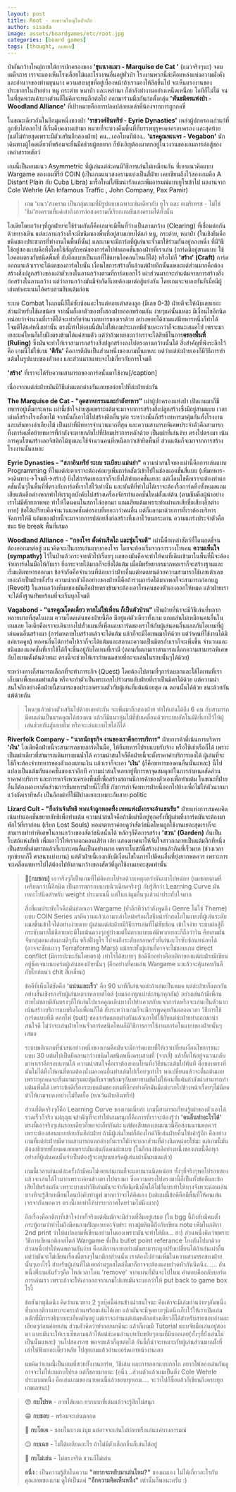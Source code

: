 ```yaml
---
layout: post
title: Root - สงครามใหญ่ในป่าเล็ก
author: sisada
image: assets/boardgames/etc/root.jpg
categories: [board games]
tags: [thought, กบชอบ]
---
```

ป่าอันกว้างใหญ่ภายใต้การปกครองของ **'ขุนนางแมว - Marquise de Cat '** (แมวจริงๆนะ) จอมเผด็จการ เราจะมองเห็นโรงเลื่อยไม้และโรงงานอื่นอยู่ทั่วป่า โรงงานพวกนี้ล่ะคือแหล่งแห่งความมั่งคั่งและอำนาจของท่านขุนนาง ความสงบสุขที่อยู่เบื้องหน้าถ้าเรามองให้ลึกขึ้นไป จะเห็นแรงงานของประชากรในป่าอย่าง หนู กระต่าย หมาป่า และเหล่านก ก็กำลังทำงานอย่างเหน็ดเหนื่อย โอทีก็ไม่ได้ จนในที่สุดพวกเค้าบางส่วนก็ไม่คิดจะทนอีกต่อไป ออกมาร่วมมือกันก่อตั้งกลุ่ม **'พันธมิตรแห่งป่า - Woodland Alliance'** ที่เป้าหมายคือการปลดปล่อยเหล่าพี่น้องจากการถูกกดขี่

ในขณะเดียวกันในอีกมุมหนึ่งของป่า **'ราชวงศ์อินทรีย์ - Eyrie Dynasties'** เหล่าผู้ปกครองเก่าแก่ที่ถูกขับไล่ออกไป ก็เริ่มคืบคลานเข้ามา หมายที่จะทวงคืนพื้นที่ที่บรรพบุรุษเคยครอบครอง และสุดท้าย (แต่ไม่ท้ายสุดเพราะมีตัวเสริมอีกสองฝ่าย) คน...เออโทดทีต้อง.. **'แรคคูณพเนจร - Vegabon'** นักเดินทางผู้โดดเดี่ยวที่พร้อมจะยื่นมือช่วยผู้ตกยาก ก็บังเอิญต้องมาตกอยู่ในวงวนของเกมการต่อสู้ของเหล่าสรรพสัตว์

เกมนี้เป็นเกมแนว Asymmetric ที่ผู้เล่นแต่ล่ะคนมีวิธีการเล่นไม่เหมือนกัน ที่เอาแนวคิดแบบ Wargame ของเกมซี่รี่ย์ COIN (เป็นเกมแนวสงครามแบ่งเป็นสี่ฝ่าย เคยเขียนถึงไว้สองเกมคือ A Distant Plain กับ Cuba Libra) มารื้อใหม่ใส่ธีมน่ารักและเพิ่มอารมณ์แบบยูโรเข้าไป ผลงานจาก Cole Wehrle (An Infamous Traffic , John Company, Pax Pamir)

> เกม 'แนว'สงคราม เป็นกลุ่มเกมที่มีรูปแบบเฉพาะเช่นเดียวกับ ยูโร และ อเมริเทรช - ไม่ใช่ 'ธีม'สงครามที่แค่เล่าถึงการก่อสงครามก็เรียกเกมธีมสงครามได้ทั้งนั้น

ไอเดียโดยกว้างๆที่ถูกฝ่ายจะใช้ร่วมกันก็คือเกมจะมีพื้นที่ว่างเป็นลานกว้าง (Clearing) ที่เชื่อมต่อกันด้วยทางเดิน แต่ละลานกว้างก็จะมีชนิดของพื้นที่อยู่สามแบบได้แก่ หนู, กระต่าย, หมาป่า (ในเชิงธีมคือชนิดของประชากรที่ทำงานในพื้นที่นั้น) และเกมจะมีการ์ดที่ผู้เล่นจะจั่วมาใช้ร่วมกันอยู่กองหนึ่ง ที่มีวิธีใช้อยู่สองแบบคือทิ้งโดยใช้สัญลักษณ์ของการ์ดไปทำแอคชั่นของฝ่ายที่เราเล่น (การ์ดมีอยู่สามแบบ ใช้ไอคอนตรงกับชนิดพื้นที่ กับอีกแบบเป็นนกที่ใช้แทนไอคอนไหนก็ได้) หรือไม่ก็ **'สร้าง' (Craft)** การ์ดออกมาแล้วเราจะได้ผลของการ์ดใบนั้น เงื่อนไขการสร้างก็แล้วแต่ฝ่ายอีกนั้นแหละแต่ส่วนมากคือต้องสร้างสิ่งปลูกสร้างของเผ่าตัวเองในลานกว้างตามที่การ์ดบอกไว้ เผ่าส่วนมากจะทำแต้มจากการสร้างสิ่งก่อสร้างในลานกว้าง แต่ว่าลานกว้างมันมีจำกัดก็เลยต้องมาต่อสู้แย่งกัน โดยเกมจะจบลงทันทีเมื่อมีผู้เล่นทำคะแนนได้ครบสามสิบแต้มก่อน

ระบบ Combat ในเกมนี้ก็ไม่ซับซ้อนอะไรแต่ทอยเต๋าสองลูก (มีเลข 0-3) ฝ่ายตีจะให้นับเลขเยอะ ส่วนฝ่ายรับใช้เลขน้อย จากนั้นก็เอาตัวของทั้งสองฝ่ายออกพร้อมกัน ง่ายๆแค่นั้นแหละ มีเงื่อนไขอีกนิดหน่อยว่าจำนวนที่เราตีได้จะเท่ากับจำนวนทหารของเราด้วย อย่างทอยได้สามแต่มีทหารหนึ่งก็ทำได้โจมตีได้แค่หนึ่งเท่านั้น ตรงนี้ทำให้เกมนี้มันไม่ใช่เกมประเภทมีตัวเยอะกว่าก็จะชนะเสมอไป เพราะมาเยอะแค่ไหนก็เก็บฝั่งตรงข้ามได้แค่สามตัว แต่ว่าถ้ามาเยอะกว่าเราจะได้สิทธิ์ในการ**ครองพื้นที่ (Ruling)** ซึ่งมันจะทำให้เราสามารถสร้างสิ่งปลูกสร้างลงไปตรงลานกว้างนั้นได้ สิ่งสำคัญที่พึงระลึกไว้คือ เกมนี้ไม่ใช่เกม **'ตีกัน'** คือการตีมันเป็นส่วนหนึ่งของเกมนั้นแหละ แต่ว่าแต่ล่ะฝ่ายเองก็มีวิธีการทำแต้มในรูปแบบของตัวเอง และส่วนมากแทบจะไม่เกี่ยวกับการโจมตี

**'สร้าง'** ที่เราจะได้รับความสามารถของการ์ดนั้นมาใช้งาน[/caption]

เนื่องจากแต่ล่ะฝ่ายมันมีวิธีเล่นแตกต่างกันเลยขอย่อยไปที่ล่ะฝ่ายล่ะกัน

**The Marquise de Cat - "อุตสาหกรรมและกำลังทหาร"**
เผ่าผู้ปกครองแห่งป่า เปิดเกมมาก็มีทหารอยู่เต็มกระดาน เผ่านี้เข้าใจง่ายสุดเพราะแต้มจะมาจากการสร้างสิ่งปลูกสร้างซึ่งมีอยู่สามแบบ เวลาเล่นก็สร้างโรงเลื่อยไม้ จากนั้นก็เอาไม้ไปสร้างตึกอื่นๆต่อ ระหว่างนั้นก็สร้างทหารมาคุ้มกันทั้งโรงงานและเส้นทางลำเลียงไม้ เป็นเผ่าที่มีทหารจำนวนมากที่สุด และความสามารถพิเศษประจำตัวคือสามารถทิ้งการ์ดเพื่อย้ายทหารที่กำลังจะตายกลับไปที่ป้อมปราการหลักด้วย เป็นเผ่าที่เล่นง่าย ตรงไปตรงมา เน้นการคุมโซนสร้างลอจิสติกไม้ซุงและใช้จำนวนคนที่เหนือกว่าเข้ายึดพื้นที่ ส่วนแต้มก็จะมาจากการสร้างโรงงานนั้นแหละ


**Eyrie Dynasties - "สภาอินทรีย์ ระบบ ระเบียบ แม่นยำ"**
ความน่าสนใจของเผ่านี้คือการเล่นแบบ Programming ที่ในแต่ล่ะตาเราจะต้องค่อยๆเพิ่มการ์ดสัตว์เข้าไปในช่องแอคชั่นสี่แบบ (เพิ่มทหาร->เดินทาง->โจมตี->สร้าง) ยิ่งใส่การ์ดเยอะเราก็จะยิ่งได้ทำแอคชั่นเยอะ แต่เงื่อนไขคือเราจะต้องทำแอคชั่นนั้นๆในพื้นที่ที่ตรงกับการ์ดที่เราใส่ไว้เท่านั้น และทันทีที่ทำไม่ได้เราจะต้องรื้อการ์ดทิ้งทั้งหมดแถมเสียแต้มอีกต่างหากทำให้เราถูกบังคับไปสร้างเครื่องจักรทำแอคชั่นใหม่ตั้งแต่ต้น (ตามธีมคือผู้นำอย่างเราไม่มีศักยภาพพอ ทำให้โดนคนในสภาไล่ออกมา แถมเสียแต้มเพราะทำเผ่านกเสียชื่อเสียงอีกต่างหาก) ข้อได้เปรียบคือจำนวนแอคชั่นต่อรอบที่เยอะกว่าคนอื่น แต่ก็แลกมาด้วยการที่เราต้องบริหารจัดการให้ดี แต้มของฝ่ายนี้จะมาจากการปล่อยสิ่งก่อสร้างทิ้งเอาไว้บนกระดาน ความแกร่งประจำตัวคือชนะ tie break พื้นที่เสมอ


**Woodland Alliance - "กองโจร ตั้งด่านรีดไถ และซุ่มโจมตี"**
เผ่านี้คือเหล่าสัตว์ที่โดนกดขี่จนต้องออกมาต่อสู้ แนวคิดจะเป็นการเล่นแบบกองโจร โดยจะต้องเริ่มจากการวางโทเคน **ความเห็นใจ (sympathy)** ไว้ในป่าแล้วกระจายตัวไปเรื่อยๆ ผลของมันคือจะทำให้คนที่เดินเข้ามาในพื้นที่นี้จะต้องจ่ายการ์ดในมือให้กับเรา ยิ่งกระจายได้มากก็จะยิ่งได้แต้ม เมื่อมีทรัพยากรมากพอเราก็จะสร้างฐานและเริ่มผลิตทหารออกมา ข้อจำกัดคือจำนวนที่น้อยกว่าฝ่ายอื่นแต่ทดแทนด้วยความสามารถใช้เลขเต๋าเลขเยอะถ้าเป็นฝ่ายตั้งรับ ความน่ากลัวอีกอย่างของฝ่ายนี้คือถ้ารวมการ์ดได้มากพอก็จะสามารถก่อกบฎ (Revolt) ในลานกว้างที่ผลของมันคือฝ่ายตรงข้ามจะต้องเอาโทเคนของตัวเองออกให้หมด แล้วฝ่ายเราจะได้ตั้งฐานทัพพร้อมที่จะเริ่มบุกโจมตี


**Vagabond - "แรคคูณโดดเดี่ยว หากไม่ใช่เพื่อน ก็เป็นตัวป่วน"**
เป็นฝ่ายที่น่าจะมีวิธีเล่นที่หลากหลายมากที่สุดในเกม ความโดดเด่นของฝ่ายนี้คือ มีอยู่แค่ตัวเดียวทั้งเกม แถมเล่นไม่เหมือนคนอื่นในเกมเลย ไอเดียคือเราจะเดินทางไปทั่วแผนที่เพื่อมอบการ์ดของเราให้กับผู้เล่นคนอื่นแลกกับไอเทมที่ผู้เล่นคนอื่นสร้างมา (การ์ดหลายใบสร้างแล้วจะได้แต้ม แล้วก็จะมีไอเทมมาให้ด้วย แต่ว่าคนที่ใช้งานได้มีแค่แรคคูน) พอคนอื่นได้การ์ดไปเราก็จะได้แต้มและสถานะความเป็นมิตรกับเราก็จะเพิ่มขึ้น จำนวนและชนิดของแอคชั่นที่เราใช้ได้ก็จะขึ้นอยู่กับไอเทมที่เรามี (ตอนเริ่มเกมเราสามารถเลือกความสามารถพิเศษกับไอเทมตั้งต้นด้วยนะ ตรงนี้จะช่วยให้เรากำหนดสายที่กะจะเล่นในรอบนั้นๆได้ด้วย)

ระหว่างทางก็สามารถเลือกที่จะทำภาระกิจ (Quest) โดยต้องไปตามที่ๆการ์ดบอกและใช้ไอเทมที่เราเก็บมาเพื่อเคลมทำแต้ม หรือจะทำตัวเป็นพระเอกไปร่วมรบกับฝ่ายที่เราเป็นมิตรได้ด้วย แต่ความน่าสนใจอีกอย่างคือฝ่ายนี้สามารถขอประกาศรวมตัวกับผู้เล่นที่แต้มน้อยสุด ณ ตอนนั้นได้ด้วย ชนะด้วยกันแพ้ด้วยกัน



> ไหนๆแล้วพ่วงตัวเสริมไปด้วยเลยล่ะกัน จะเพิ่มมาอีกสองฝ่าย ทำให้เล่นได้ถึง 6 คน กับสามารถมีคนเล่นเป็นแรคคูณได้สองคน แล้วก็มีแมวหุ่นไม้ที่ขับเคลื่อนด้วยระบบอัตโนมัติที่เอาไว้ให้ผู้เล่นช่วยกันสู้แบบทีม หรือจะเล่นแบบโซโล่ก็ได้


**Riverfolk Company - "นากนักธุรกิจ งานของเราคือการบริการ"**
ฝ่ายการค้าที่เน้นการบริหาร **'เงิน'** ไอเดียคือฝ่ายนี้จะสามารถขายการ์ดในมือ, ให้ยืมทหารไปรบแบบรับจ้าง หรือใช้เช่าเรือก็ได้ เพราะเป็นเผ่าเดียวที่สามารถเดินทางบนน้ำได้ ความน่าสนใจก็คือฝ่ายนี้จะตั้งราคาค่าบริการเองได้ ผู้เล่นที่จะใช้ก็จะต้องจ่ายทหารของตัวเองแทนเงิน แล้วเราก็จะเอา **'เงิน'** (ก็คือทหารของคนอื่นนั้นแหละ) นี้ไปแปลงเป็นแต้มกับแอคชั่นของเราอีกที ความน่าสนใจเลยอยู่ที่การหาจุดสมดุลย์ในการกำหนดสัดส่วนราคาค่าบริการ และการหาจังหวะครองพื้นที่เพื่อสร้างสถานนีการค้าของตัวเองเพื่อทำแต้ม ในขณะที่ฝ่ายอื่นก็ต้องมองหาสัดส่วนการยืมทหารฝ่ายนี้ไปใช้ กับการกำจัดทหารฝ่ายนี้ออกไปบ้างเพื่อไม่ให้ตัวนากมาแว้งกัดเราทีหลัง เป็นอีกเผ่าที่ใช้ฝีปากเยอะเหมาะกับสาย politic


**Lizard Cult - "กิ้งก่าเจ้าลัทธิ หากเจ้าถูกทอดทิ้ง เทพแห่งมังกรจะอ้าแขนรับ"**
ฝ่ายแห่งการสมคบคิด เน้นทำแอคชั่นขยายลัทธิเพื่อทำแต้ม ความน่าสนใจคือถ้ามีเผ่านี้อยู่ทุกครั้งที่ผู้เล่นทิ้งการ์ดมันจะต้องมาพักไว้ที่เราก่อน (เรียก Lost Souls) พอมาตาเราค่อยดูว่าสัตว์ชนิดไหนถูกใช้งานเยอะสุดเราก็จะสามารถทำท่าพิเศษในลานกว้างของสัตว์ชนิดนั้นได้ หลักๆก็คือการสร้าง **'สวน' (Garden)** อันเป็นโบสถ์แห่งลัทธิ เพื่อเอาไว้ให้เราออกคอนเสิร์ต เอ้ย แสดงเทศนาให้จับใจสาวกกลายเป็นแต้มอีกทีหนึ่ง เป็นสายที่เล่นยากแล้วก็เกะกะคนอื่นเป็นอย่างมาก เพราะโบสถ์นี้สร้างง่ายแล้วกินที่เร็วมาก (ช่วงเวลาทุกข์ยากก็งี้ ศาสนาแบ่งบาน) แต่ตัวฝ่ายนี้เองกลับมีเงื่อนไขในการไปตีคนอื่นที่ยุ่งยากพอควร เพราะการจะเคลื่อนทหารไปได้ต้องไปยังลานกว้างของสัตว์ที่ถูกใช้งานเยอะสุดเท่านั้น


> 🐸**[กบชอบ]** เอาจริงๆก็เป็นเกมที่ไม่ติดกบโปรดด้วยเหตุผลว่ามันเบาไปหน่อย (ผมชอบเกมที่เครียดกว่านี้อีกนิด เป็นการตกรอบแบบฉิวเฉียดจริงๆ) กับรู้สึกว่า Learning Curve มันเยอะไปนิดสำหรับ weight ประมาณนี้ แต่ในแง่มุมอื่นๆแล้วน่าประทับใจมาก
> 
> สิ่งที่ผมประทับใจคือมันย่อยเอา Wargame (ย้ำอีกทีว่ากำลังพูดถึง Genre ไม่ใช่ Theme) แบบ COIN Series มาตีความแล้วเอามาเล่าใหม่พร้อมใสธีมน่ารักสดใสในแบบที่ผู้เล่นระดับแมสขึ้นเข้าใจได้อย่างง่ายดาย ผู้เล่นแต่ล่ะฝ่ายมีวิธีการเล่นที่ไม่ซับซ้อน เข้าใจง่าย ระบบต่อสู้ก็กระชับมากไม่ลีลาเยอะมีโมเม้นดวงๆอยู่บ้างแต่ไม่กากแบบแค่มีพวกเยอะก็ถือว่าวิน คือเกมมันจับกลุ่มคนเล่นเกมตีๆกัน หรือฝั่งยูโร ไปจนถึงระดับครอบครัวที่เล่นอะไรซับซ้อนหน่อยได้ (อาจจะซักแถวๆ Terraforming Mars) แม้กระทั้งผู้เล่นที่อาจจะไม่ชอบเกม direct conflict (มีการปะทะกันโดยตรง) เท่าไรได้สบายๆ ข้อดีอีกอย่างคือกติกาของแต่ล่ะฝ่ายมีเขียนอยู่ชัดเจนบนบอร์ดผู้เล่นของฝ่ายนั้นๆ (อีกอย่างที่คนเล่น Wargame มาแล้วจะคุ้นเคยกันดีกับไทล์แนว chit สี่เหลี่ยม)
> 
> ข้อดีที่เห็นได้ชัดคือ **'แน่นและเร็ว'** คือ 90 นาทีก็เล่นจบล่ะถ้าเล่นเป็นหมด แต่ล่ะฝ่ายก็แตกกันอย่างสิ้นเชิงรองรับผู้เล่นหลากหลายสไตล์ (ผมลองทุกเผ่าล่ะสนุกทุกอัน) อย่างเช่นถ้ามีเพื่อนสายไม่ชอบตีกันตรงๆก็ให้เล่นไปแรคคูณเดินทางไปทำเควสกับแจกการ์ดหรือจะเล่นเป็นตัวนากเน้นสร้างบริการแบบรีดไถเพื่อนก็ได้ กับระหว่างเกมก็จะมีการพูดคุยกันตลอดเวลา วิธีการใช้การ์ดแบบที่มี ดอกไพ่ (suit) ของการ์ดแตกต่างกันแล้วเอาไปใช้กับแต่ล่ะฝ่ายทำออกมาน่าสนใจดี ไม่ว่าจะเล่นฝ่ายไหนจั่วการ์ดชนิดไหนก็มีวิธีการการใช้งานการ์ดในแบบของฝ่ายนั้นๆเสมอ
> 
> ระบบพลิกเกมที่น่าสนอย่างหนึ่งของเกมคือมันจะมีการ์ดแบบที่ให้เราเปลี่ยนเงื่อนไขการชนะแบบ 30 แต้มไปเป็นยึดลานกว้างชนิดใดชนิดหนึ่งครบสามที่ (จากสี่) แล้วยื้อให้อยู่จนวนกลับมาหาเราอีกรอบแทนได้ ความน่าสนใจคือเราต้องยอมโยนทิ้งวิธีชนะแต้มไปทันที คือชอบตรงที่มันไม่ได้ทิ้งให้คนที่ตามต้องนั่งมองคนอื่นทำแต้มไปเรื่อยๆเท่าไร พอเปลี่ยนแล้วจะตื่นเต้นเลยเพราะทุกคนจะเริ่มมามะรุมตะตุ้มกับเราพร้อมๆกับพยายามขัดไม่ให้คนที่แต้มกำลังนำสามารถทำแต้มเพิ่มได้ เพราะข้อดีเรื่องระบบแต้มของเกมที่อีกอย่างคือมันมีแต่บวกไปข้างหน้าเรื่อยๆไม่มีลดทำให้เกมจบลงอย่างไม่ยืดเยื้อ (ยกเว้นฝ่ายอินทรีย์)
> 
> ส่วนที่ติดจริงๆก็คือ Learning Curve ของเกมเนี่ยล่ะ เกมนี้สามารถเรียนรู้เผ่าของตัวเองได้รวดเร็วก็จริง แต่กุญแจสำคัญที่จะทำให้เกมสนุกก็คือการที่เราจะต้องรู้ว่า **'คนอื่นทำอะไรได้'** ตรงนี้เอาจริงๆเล่นรอบเดียวก็พอจะเก็ทกันล่ะ แต่ข้อเสียของเกมแนวนี้คือสอนนานพอควรเพราะต้องสอนแยกย่อยกันทีล่ะฝ่าย ถ้ามีผู้เล่นใหม่ก็ต้องไกด์วิธีเล่นฝ่ายอื่นให้เค้ารู้อีก คืออย่างเกมที่แต่ล่ะฝ่ายมีความสามารถแตกต่างกันเราก็มักจะบอกส่วนที่ต่างนิดหน่อยใช่มะ แต่เกมนี้มันต้องอธิบายทั้งหมดเลยเพราะมันเล่นกันคนล่ะแบบ (ในอีกแง่ข้อดีอย่างหนึ่งของเกมนี้คือทุกอย่างที่ผู้เล่นคนนั้นจำเป็นต้องรู้จะอยู่บนบอร์ดผู้เล่นเผ่านั้นหมดแล้ว)
> 
> เกมนี้เวลาเล่นแต่ล่ะครั้งถ้ามีคนไม่เคยเล่นเกมก็จะแอบนานนิดหน่อย ทั้งๆที่จริงๆพอไปรอบสองแล้วจะเล่นได้ไวมากเพราะค่อนข้างตรงไปตรงมา ซึ่งความตรงไปตรงมานี้ก็เป็นทั้งข้อดีและข้อเสียไปพร้อมกัน เพราะบางเผ่าวิธีเล่นมันจะจำกัดนิดนึงดิ้นได้ไม่กี่แบบทำให้บางจังหวะตอนเล่นบางทีจะรู้สึกเหมือนโดนบังคับทำมูฟ มากกว่าจะได้คิดเอง (แต่เกมนี้ข้อดีคือมีพื้นที่ให้คนเล่นเจรจากันพอควร ตรงนี้เลยทำให้บรรยากาศโดยร่วมไม่นิ่งมาก)
> 
> อีกเรื่องคือกติกาที่เข้าใจง่ายก็จริงแต่ดันมักจะมีส่วนที่ลืมอยู่เสมอ (ใน bgg นี้ถึงกับมีคนตั้งกระทู้ถามว่าทำไมถึงมีคนถามปัญหาเยอะจังฟระ ทางผู้ผลิตนี้ถึงกับเขียน note เพิ่มในกติกา 2nd print ว่าให้แปลตามที่เขียนอย่ามโนเองเพราะมันจะทำให้ผิด... ฮา) ส่วนหนึ่งคิดว่าเพราะวิธีการเขียนกติกาสไตล์ Wargame ที่เป็น bullet point referance โยงกันไปมาด้วยส่วนหนึ่งทำให้คนพลาดกันง่าย คือกติกาหลายอย่างมันสามารถถูกปรับเปลี่ยนได้ถ้าเล่นเผ่าอื่น แต่ว่ามันจะไม่เขียนเรื่องนี้ตรงๆในกติกาส่วนนั้น เราต้องไปอ่านเพิ่มในความสามารถของฝ่ายนั้นๆเองไรงี้ สำหรับผู้เล่นที่ไม่เคยอ่านรูลสไตล์นี้มาก็อาจจะต้องแอบปวดหัวกันนึดนึง...... อันหนึ่งที่ถามกันรัวๆคือ ไทล์เวลาโดน 'remove' จากแผนที่มันจะไปไหน คำตอบคือกลับบอร์ดการเล่นเรา เพราะถ้าจะให้เอาออกจากเกมไปเลยมันจะบอกว่าให้ put back to game box ไรงี้
> 
> ข้อสังเกตุนิดนึง คิดว่าแนวทาง 2 รูลบุ๊คนี้ค่อนข้างน่าสนใจนะ คือเค้าจะมีเล่มอ่านง่ายๆอันหนึ่งที่บอกกติกาแทบจะครบถ้วนพร้อมเล่นได้เลย แล้วมันจะมีจุดยากๆนิดนึงเก็บไว้ให้เราเปิดเล่มหลักที่มีการอธิบายละเอียดยิบอยู่ แต่เราจะอ่านแต่เล่มหลักอย่างเดียวก็ได้สำหรับสายชอบอ่านละเอียดๆก่อนค่อยเล่น ส่วนตัวคิดว่าทำออกมาดีนะ แล้วก็เกมมี Tutorial แบบจับมือเล่นอยู่สองตา แบบมันจะให้เราเซ็ทตามแล้วให้แต่ล่ะคนอ่านบทกับขยับๆตามที่มีบอกเลย(ทั้งๆที่ยังเล่นไม่เป็นนั้นแหละ) วนไปสองรอบ พอจบแล้วก็ลุยต่อได้ อันนี้ก็น่าจะเหมาะกับผู้เล่นส่วนมากมั้งที่เล่าให้ฟังเยอะเดี๊ยวหลับ ไปลุยเกมแล้วอ่านบอร์ดเอาหน้างานเลย
> 
> ผมคิดว่าเกมนี้เป็นเกมที่สวยทั้งงานอาร์ท, วิธีเล่น และการออกแบบกลไก อยากให้ลองเล่นกันดู อาจจะไม่ใช่เกมกบโปรด แต่ก็ชอบมากนะ (อนึ่ง...ส่วนตัวแล้วผมเป็นติ่ง Cole Wehrle ประมาณหนึ่ง คือเล่นเกมของนายคนนี้แล้วชอบทุกเกม.... จะว่าไปก็ซื้อแล้วก็เขียนถึงครบทุกเกมเลยนะ)




> 😍 **กบโปรด** - อวยไส้แตก ยากมากที่เล่นแล้วจะรู้สึกไม่สนุก
> 
> 😁 **กบชอบ** - พร้อมจะเล่นตลอด
> 
> 🙂 **กบโอเค** - ชอบในบางแง่มุม แต่อาจจะเล่นไม่บ่อยหรือเล่นแค่บางอารมณ์
> 
> 😐 **กบเฉย** - ไม่ได้เกลียดอะไร ถ้าไม่มีตัวเลือกอื่นก็เล่นได้อยู่
> 
> 🖕 **กบไม่เล่น** - ไม่ตรงจริต ชวนก็ไม่เล่น
> 
> **อนึ่ง :** เป็นความรู้สึกในความ **"อยากจะหยิบมาเล่นไหม?"** ของผมเอง ไม่ได้เกี่ยวอะไรกับคุณภาพของเกม ดูให้เป็นแค่ **"อีกความคิดเห็นหนึ่ง"** เท่านั้นก็พอนะครับ :)

